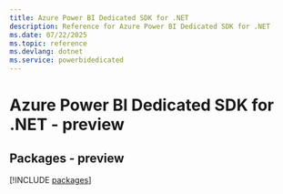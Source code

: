 ```yaml
---
title: Azure Power BI Dedicated SDK for .NET
description: Reference for Azure Power BI Dedicated SDK for .NET
ms.date: 07/22/2025
ms.topic: reference
ms.devlang: dotnet
ms.service: powerbidedicated
---
```

# Azure Power BI Dedicated SDK for .NET - preview
## Packages - preview
[!INCLUDE [packages](power-bi-dedicated-index.md)]